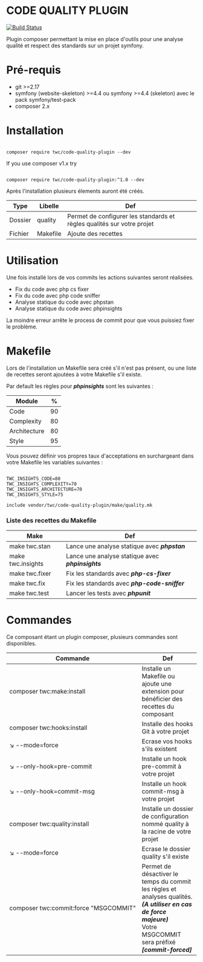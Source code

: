 # CODE QUALITY PLUGIN

[![Build Status](https://travis-ci.com/thewalkingcoder/code-quality-plugin.svg?branch=1.x)](https://travis-ci.com/thewalkingcoder/code-quality-plugin)

Plugin composer permettant la mise en place d'outils pour une  analyse qualité et respect des standards sur un projet symfony.

# Pré-requis

- git >=2.17
- symfony (website-skeleton) >=4.4 ou symfony >=4.4 (skeleton) avec le pack symfony/test-pack
- composer 2.x

# Installation

```

composer require twc/code-quality-plugin --dev

```

If you use composer v1.x try

```

composer require twc/code-quality-plugin:^1.0 --dev

```

Après l'installation plusieurs élements auront été créés.

| Type | Libelle     |   Def     |
|------|-------------|-----------|
| Dossier | quality | Permet de configurer les standards et règles qualités sur votre projet | 
| Fichier | Makefile | Ajoute des recettes  | 

# Utilisation

Une fois installé lors de vos commits les actions suivantes seront réalisées.

- Fix du code avec php cs fixer
- Fix du code avec php code sniffer
- Analyse statique du code avec phpstan
- Analyse statique du code avec phpinsights

La moindre erreur arrête le process de commit pour que vous puissiez fixer le problème.

# Makefile

Lors de l'installation un Makefile sera créé s'il n'est pas présent, ou une liste de recettes seront ajoutées à votre Makefile s'il existe.

Par default les règles pour ***phpinsights*** sont les suivantes :

| Module | % |
|------|-----|
| Code | 90 |
| Complexity | 80 |
| Architecture | 80 |
| Style | 95 |

Vous pouvez définir vos propres taux d'acceptations en surchargeant dans votre Makefile les variables suivantes :

 ```

TWC_INSIGHTS_CODE=80
TWC_INSIGHTS_COMPLEXITY=70
TWC_INSIGHTS_ARCHITECTURE=70
TWC_INSIGHTS_STYLE=75

include vendor/twc/code-quality-plugin/make/quality.mk

```

### Liste des recettes du Makefile

| Make | Def |
|------|-----|
| make twc.stan | Lance une analyse statique avec ***phpstan***  | 
| make twc.insights | Lance une analyse statique avec ***phpinsights***  | 
| make twc.fixer | Fix les standards avec ***php-cs-fixer***  | 
| make twc.fix | Fix les standards avec ***php-code-sniffer***  | 
| make twc.test | Lancer les tests avec ***phpunit***  | 

# Commandes

Ce composant étant un plugin composer, plusieurs commandes sont disponibles.

| Commande | Def |
|----------|------|
| composer twc:make:install  | Installe un Makefile ou ajoute une extension pour bénéficier des recettes du composant |
| composer twc:hooks:install | Installe des hooks Git à votre projet |
|       ↘ --mode=force | Ecrase vos hooks s'ils existent |
|       ↘ --only-hook=pre-commit | Installe un hook pre-commit à votre projet |
|       ↘ --only-hook=commit-msg | Installe un hook commit-msg à votre projet |
| composer twc:quality:install | Installe un dossier de configuration nommé quality à la racine de votre projet |
|       ↘ --mode=force | Ecrase le dossier quality s'il existe |
| <nobr>composer twc:commit:force "MSGCOMMIT"</nobr> | Permet de désactiver le temps du commit les règles et analyses qualités. ***(A utiliser en cas de force majeure)***<br/> Votre MSGCOMMIT sera préfixé ***[commit-forced]*** |




